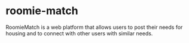 # roomie-match
RoomieMatch is a web platform that allows users to post their needs for housing and to connect with other users with similar needs.
